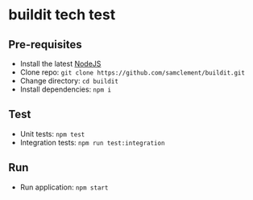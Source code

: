 buildit tech test
=================

Pre-requisites
--------------

- Install the latest [NodeJS](https://nodejs.org/en/download/)
- Clone repo: `git clone https://github.com/samclement/buildit.git`
- Change directory: `cd buildit`
- Install dependencies: `npm i`

Test
----

- Unit tests: `npm test`
- Integration tests: `npm run test:integration`

Run
---

- Run application: `npm start`

